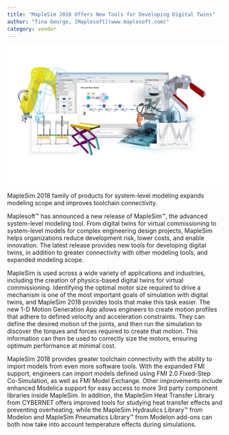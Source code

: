 ```yaml
---
title: "MapleSim 2018 Offers New Tools for Developing Digital Twins"
author: "Tina George, [Maplesoft](www.maplesoft.com)"
category: vendor
---
```

![MapleSim image](41672707-99b6ed12-7488-11e8-86c1-841efeca6117.jpg)

MapleSim 2018 family of products for system-level modeling expands modeling scope and improves toolchain connectivity.

Maplesoft™ has announced a new release of MapleSim™, the advanced system-level modeling tool. From digital twins for virtual commissioning to system-level models for complex engineering design projects, MapleSim helps organizations reduce development risk, lower costs, and enable innovation. The latest release provides new tools for developing digital twins, in addition to greater connectivity with other modeling tools, and expanded modeling scope.

MapleSim is used across a wide variety of applications and industries, including the creation of physics-based digital twins for virtual commissioning. Identifying the optimal motor size required to drive a mechanism is one of the most important goals of simulation with digital twins, and MapleSim 2018 provides tools that make this task easier. The new 1-D Motion Generation App allows engineers to create motion profiles that adhere to defined velocity and acceleration constraints. They can define the desired motion of the joints, and then run the simulation to discover the torques and forces required to create that motion.  This information can then be used to correctly size the motors, ensuring optimum performance at minimal cost.

MapleSim 2018 provides greater toolchain connectivity with the ability to import models from even more software tools.  With the expanded FMI support, engineers can import models defined using FMI 2.0 Fixed-Step Co-Simulation, as well as FMI Model Exchange. Other improvements include enhanced Modelica support for easy access to more 3rd party component libraries inside MapleSim. In addition, the MapleSim Heat Transfer Library from CYBERNET offers improved tools for studying heat transfer effects and preventing overheating, while the MapleSim Hydraulics Library™ from Modelon and MapleSim Pneumatics Library™ from Modelon add-ons can both now take into account temperature effects during simulations.
